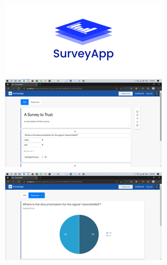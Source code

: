 <p align="center">
  <img src="https://github.com/mouadTaoussi/survey-app/blob/downloadingResultsPdf/Screenshots/newestLogo.jpg"/>
  <!-- <img src="https://github.com/mouadTaoussi/survey-app/blob/downloadingResultsPdf/Public/src/assets/logoShowCase.jpg"/> -->
</p>
<!-- # survey-app
 This repository contains the codebase of the survey app
 -->
<p align="center">
  <img src="https://github.com/mouadTaoussi/survey-app/blob/downloadingResultsPdf/Screenshots/survey.png"/>
</p>
<p align="center">
  <img src="https://github.com/mouadTaoussi/survey-app/blob/downloadingResultsPdf/Screenshots/responses.png"/>
</p>